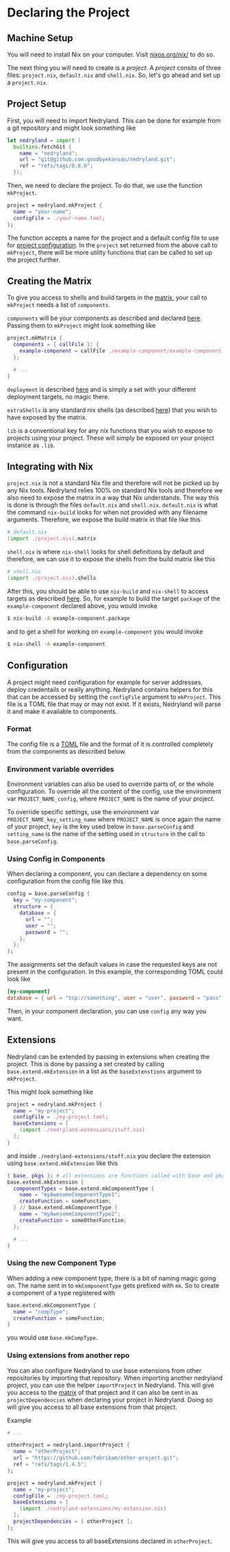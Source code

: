 # Declaring the Project

## Machine Setup
You will need to install Nix on your computer. Visit [nixos.org/nix/](https://nixos.org/nix/) to do so.

The next thing you will need to create is a _project_. A _project_ consits of three files:
`project.nix`, `default.nix` and `shell.nix`. So, let's go ahead and set up a `project.nix`.

## Project Setup

First, you will need to import Nedryland. This can be done for example from a git repository and
might look something like

```nix
let nedryland = import (
  builtins.fetchGit {
    name = "nedryland";
    url = "git@github.com:goodbyekansas/nedryland.git";
    ref = "refs/tags/0.8.0";
  });
```

Then, we need to declare the project. To do that, we use the function `mkProject`.

```nix
project = nedryland.mkProject {
  name = "your-name";
  configFile = ./your-name.toml;
};
```

The function accepts a name for the project and a default config file to use for [project
configuration](#configuration). In the `project` set returned from the above call to `mkProject`,
there will be more utility functions that can be called to set up the project further.

## Creating the Matrix

To give you access to shells and build targets in the [matrix](./concepts/matrix.md), your call to `mkProject`
needs a list of `components`.

`components` will be your components as described and declared [here](./components.md). Passing them
to `mkProject` might look something like

```nix
project.mkMatrix {
  components = { callFile }: {
    example-component = callFile ./example-component/example-component.nix {};
  };

  # ...
}
```

`deployment` is described [here](./deployment.md) and is simply a set with your different deployment
targets, no magic there.

`extraShells` is any standard nix shells (as described
[here](https://nixos.org/nix/manual/#sec-nix-shell)) that you wish to have exposed by the matrix.

`lib` is a conventional key for any nix functions that you wish to expose to projects using your
project. These will simply be exposed on your project instance as `.lib`.

## Integrating with Nix

`project.nix` is not a standard Nix file and therefore will not be picked up by any Nix tools.
Nedryland relies 100% on standard Nix tools and therefore we also need to expose the matrix in a way
that Nix understands. The way this is done is through the files `default.nix` and `shell.nix`.
`default.nix` is what the command `nix-build` looks for when not provided with any filename
arguments. Therefore, we expose the build matrix in that file like this

```nix
# default.nix
(import ./project.nix).matrix
```

`shell.nix` is where `nix-shell` looks for shell definitions by default and therefore, we can use it
to expose the shells from the build matrix like this

```nix
# shell.nix
(import ./project.nix).shells
```

After this, you should be able to use `nix-build` and `nix-shell` to access targets as described
[here](./concepts/matrix.md). So, for example to build the target `package` of the `example-component`
declared above, you would invoke

```sh
$ nix-build -A example-component.package
```

and to get a shell for working on `example-component` you would invoke

```sh
$ nix-shell -A example-component
```

## Configuration

A project might need configuration for example for server addresses, deploy credentails or really
anything. Nedryland contains helpers for this that can be accessed by setting the `configFile`
argument to `mkProject`. This file is a TOML file that may or may not exist. If it exists, Nedryland
will parse it and make it available to components.

### Format

The config file is a [TOML](https://github.com/toml-lang/toml) file and the format of it is
controlled completely from the components as described below.

### Environment variable overrides

Environment variables can also be used to override parts of, or the whole configuration. To override
all the content of the config, use the environment var `PROJECT_NAME_config`, where `PROJECT_NAME`
is the name of your project.

To override specific settings, use the environment var `PROJECT_NAME_key_setting_name` where
`PROJECT_NAME` is once again the name of your project, `key` is the key used below in
`base.parseConfig` and `setting_name` is the name of the setting used in `structure` in the call to
`base.parseConfig`.

### Using Config in Components

When declaring a component, you can declare a dependency on some configuration from the config file
like this

```nix
config = base.parseConfig {
  key = "my-component";
  structure = {
    database = {
      url = "";
      user = "";
      password = "";
    };
  };
};
```

The assignments set the default values in case the requested keys are not present in the
configuration. In this example, the corresponding TOML could look like

```toml
[my-component]
database = { url = "tcp://something", user = "user", password = "pass" }
```

Then, in your component declaration, you can use `config` any way you want.

## Extensions

Nedryland can be extended by passing in extensions when creating the project. This is done by
passing a set created by calling `base.extend.mkExtension` in a list as the `baseExtenstions`
argument to `mkProject`.

This might look something like

```nix
project = nedryland.mkProject {
  name = "my-project";
  configFile = ./my-project.toml;
  baseExtensions = [
    (import ./nedryland-extensions/stuff.nix)
  ];
}
```

and inside `./nedryland-extensions/stuff.nix` you declare the extension using
`base.extend.mkExtension` like this

```nix
{ base, pkgs }: # all extensions are functions called with base and pkgs
base.extend.mkExtension {
  componentTypes = base.extend.mkComponentType {
    name = "myAwesomeComponentType1";
    createFunction = someFunction;
  } // base.extend.mkComponentType {
    name = "myAwesomeComponentType2";
    createFunction = someOtherFunction;
  };

  # ...
}
```

### Using the new Component Type

When adding a new component type, there is a bit of naming magic going on. The name sent in to
`mkComponentType` gets prefixed with `mk`. So to create a component of a type registered with

```nix
base.extend.mkComponentType {
  name = "compType";
  createFunction = someFunction;
}
```

you would use `base.mkCompType`.

### Using extensions from another repo

You can also configure Nedryland to use base extensions from other repositories by importing that
repository. When importing another nedryland project, you can use the helper `importProject` in
Nedryland. This will give you access to the [matrix](./concepts/matrix.md) of that project and it can
also be sent in as `projectDependencies` when declaring your project in Nedryland. Doing so will
give you access to all base extensions from that project.

Example

```nix
# ...

otherProject = nedryland.importProject {
  name = "otherProject";
  url = "https://github.com/fabrikam/other-project.git";
  ref = "refs/tags/1.4.5";
};

project = nedryland.mkProject {
  name = "my-project";
  configFile = ./my-project.toml;
  baseExtensions = [
    (import ./nedryland-extensions/my-extension.nix)
  ];
  projectDependencies = [ otherProject ];
};
```

This will give you access to all baseExtensions declared in `otherProject`.
